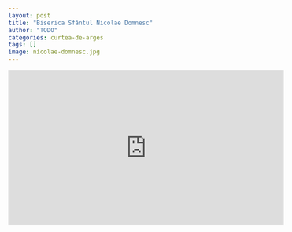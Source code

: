 ```yaml
---
layout: post
title: "Biserica Sfântul Nicolae Domnesc"
author: "TODO"
categories: curtea-de-arges
tags: []
image: nicolae-domnesc.jpg
---
```


<iframe width="560" height="315" src="https://www.youtube.com/embed/lfIaA4NWYcM?autoplay=1" title="Voice Your Place Curtea de Argeș - Biserica Sfântul Nicolae Domnesc" frameborder="0" allow="accelerometer; autoplay; clipboard-write; encrypted-media; gyroscope; picture-in-picture; web-share" allowfullscreen></iframe>
